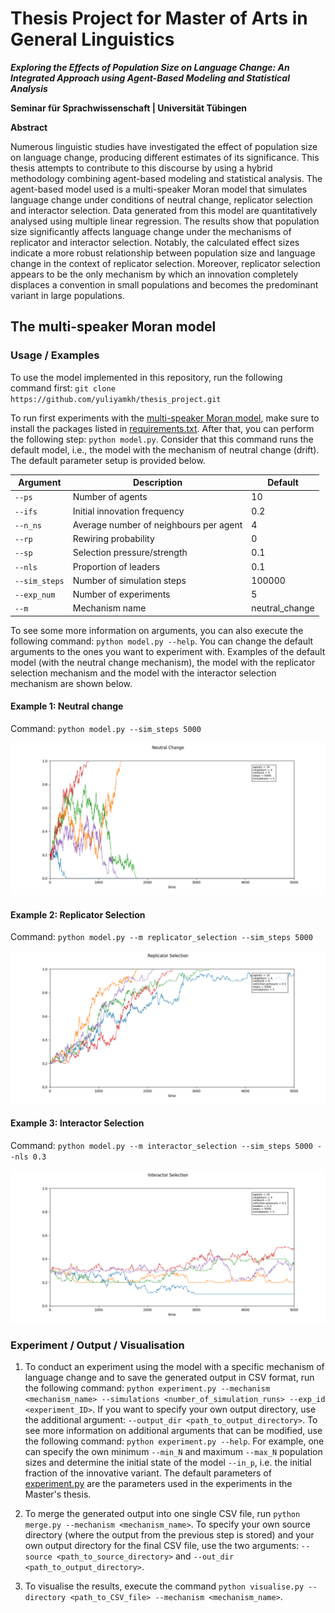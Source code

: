 # Thesis Project for Master of Arts in General Linguistics
***Exploring the Effects of Population Size on Language Change: An Integrated Approach using Agent-Based Modeling and Statistical Analysis***

**Seminar für Sprachwissenschaft | Universität Tübingen**

**Abstract**

Numerous linguistic studies have investigated the effect of population size on language change, producing different estimates of its significance. This thesis attempts to contribute to this discourse by using a hybrid methodology combining agent-based modeling and statistical analysis. The agent-based model used is a multi-speaker Moran model that simulates language change under conditions of neutral change, replicator selection and interactor selection. Data generated from this model are quantitatively analysed using multiple linear regression. The results show that population size significantly affects language change under the mechanisms of replicator and interactor selection. Notably, the calculated effect sizes indicate a more robust relationship between population size and language change in the context of replicator selection. Moreover, replicator selection appears to be the only mechanism by which an innovation completely displaces a convention in small populations and becomes the predominant variant in large populations.

## The multi-speaker Moran model
### Usage / Examples
To use the model implemented in this repository, run the following command first: ```git clone https://github.com/yuliyamkh/thesis_project.git```

To run first experiments with the [multi-speaker Moran model](https://github.com/yuliyamkh/ABM_AgentPy/blob/master/model.py), make sure to install the packages listed in [requirements.txt](https://github.com/yuliyamkh/ABM_AgentPy/blob/master/requirements.txt). After that, you can perform the following step: ```python model.py```. Consider that this command runs the default model, i.e., the model with the mechanism of neutral change (drift). The default parameter setup is provided below.

| Argument          | Description                            | Default        |
|-------------------|----------------------------------------|----------------|
| ```--ps```        | Number of agents                       | 10             |
| ```--ifs```       | Initial innovation frequency           | 0.2            |
| ```--n_ns```      | Average number of neighbours per agent | 4              |
| ```--rp```        | Rewiring probability                   | 0              |
| ```--sp```        | Selection pressure/strength            | 0.1            |
| ```--nls```       | Proportion of leaders                  | 0.1            |
| ```--sim_steps``` | Number of simulation steps             | 100000         |
| ```--exp_num```   | Number of experiments                  | 5              |
| ```--m```         | Mechanism name                         | neutral_change |

To see some more information on arguments, you can also execute the following command: ```python model.py --help```. You can change the default arguments to the ones you want to experiment with. Examples of the default model (with the neutral change mechanism), the model with the replicator selection mechanism and the model with the interactor selection mechanism are shown below.

#### Example 1: Neutral change
Command: ```python model.py --sim_steps 5000```

![Image](images/neutral_change.png)

#### Example 2: Replicator Selection
Command: ```python model.py --m replicator_selection --sim_steps 5000```

![Image](images/replicator_selection.png)

#### Example 3: Interactor Selection
Command: ```python model.py --m interactor_selection --sim_steps 5000 --nls 0.3```

![Image](images/interactor_selection.png)


### Experiment / Output / Visualisation
1. To conduct an experiment using the model with a specific mechanism of language change and to save the generated output in CSV format, run the following command: ```python experiment.py --mechanism <mechanism_name> --simulations <number_of_simulation_runs> --exp_id <experiment_ID>```. If you want to specify your own output directory, use the additional argument: ```--output_dir <path_to_output_directory>```. To see more information on additional arguments that can be modified, use the following command: ```python experiment.py --help```. For example, one can specify the own minimum ```--min_N``` and maximum ```--max_N``` population sizes and determine the initial state of the model ```--in_p```, i.e. the initial fraction of the innovative variant. The default parameters of [experiment.py](https://github.com/yuliyamkh/ABM_AgentPy/blob/acf9f5748fd38aad6fe09cfc1aab0d360a01e97e/experiment.py) are the parameters used in the experiments in the Master's thesis.

2. To merge the generated output into one single CSV file, run ```python merge.py --mechanism <mechanism_name>```. To specify your own source directory (where the output from the previous step is stored) and your own output directory for the final CSV file, use the two arguments: ```--source <path_to_source_directory>``` and ```--out_dir <path_to_output_directory>```.

3. To visualise the results, execute the command ```python visualise.py --directory <path_to_CSV_file> --mechanism <mechanism_name>```.